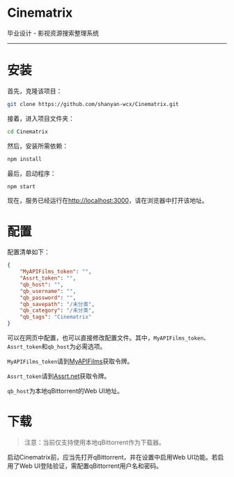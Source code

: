 # Cinematrix

毕业设计 - 影视资源搜索整理系统

------

# 安装

首先，克隆该项目：

```bash
git clone https://github.com/shanyan-wcx/Cinematrix.git
```

接着，进入项目文件夹：

```bash
cd Cinematrix
```

然后，安装所需依赖：

```bash
npm install
```

最后，启动程序：

```bash
npm start
```

现在，服务已经运行在<http://localhost:3000>，请在浏览器中打开该地址。

# 配置

配置清单如下：

```json
{
    "MyAPIFilms_token": "",
    "Assrt_token": "",
    "qb_host": "",
    "qb_username": "",
    "qb_password": "",
    "qb_savepath": "/未分类",
    "qb_category": "/未分类",
    "qb_tags": "Cinematrix"
}
```

可以在网页中配置，也可以直接修改配置文件。其中，`MyAPIFilms_token`、`Assrt_token`和`qb_host`为必需选项。

`MyAPIFilms_token`请到[MyAPIFilms](https://www.myapifilms.com/)获取令牌。

`Assrt_token`请到[Assrt.net](https://assrt.net/)获取令牌。

`qb_host`为本地qBittorrent的Web UI地址。

# 下载

> 注意：当前仅支持使用本地qBittorrent作为下载器。

启动Cinematrix前，应当先打开qBittorrent，并在设置中启用Web UI功能。若启用了Web UI登陆验证，需配置qBittorrent用户名和密码。

